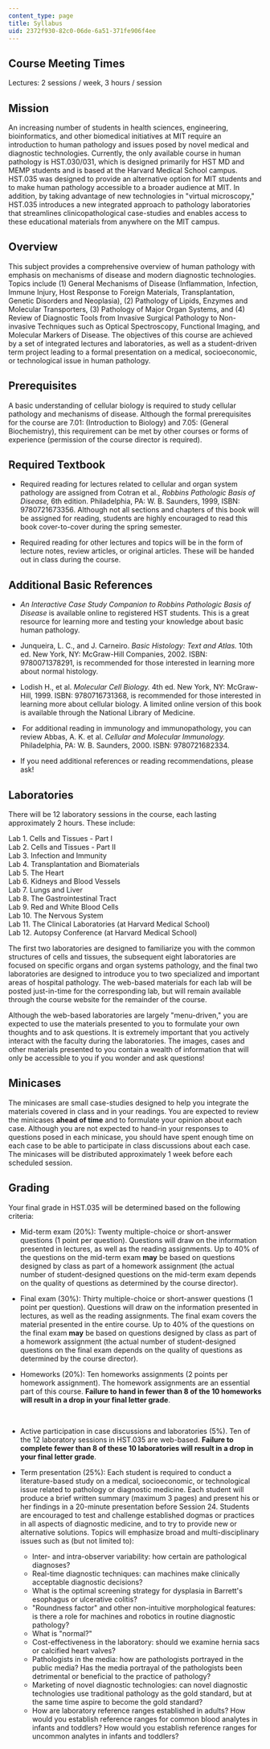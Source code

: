 ```yaml
---
content_type: page
title: Syllabus
uid: 2372f930-82c0-06de-6a51-371fe906f4ee
---
```


Course Meeting Times
--------------------

Lectures: 2 sessions / week, 3 hours / session

Mission
-------

An increasing number of students in health sciences, engineering, bioinformatics, and other biomedical initiatives at MIT require an introduction to human pathology and issues posed by novel medical and diagnostic technologies. Currently, the only available course in human pathology is HST.030/031, which is designed primarily for HST MD and MEMP students and is based at the Harvard Medical School campus. HST.035 was designed to provide an alternative option for MIT students and to make human pathology accessible to a broader audience at MIT. In addition, by taking advantage of new technologies in "virtual microscopy," HST.035 introduces a new integrated approach to pathology laboratories that streamlines clinicopathological case-studies and enables access to these educational materials from anywhere on the MIT campus.

Overview
--------

This subject provides a comprehensive overview of human pathology with emphasis on mechanisms of disease and modern diagnostic technologies. Topics include (1) General Mechanisms of Disease (Inflammation, Infection, Immune Injury, Host Response to Foreign Materials, Transplantation, Genetic Disorders and Neoplasia), (2) Pathology of Lipids, Enzymes and Molecular Transporters, (3) Pathology of Major Organ Systems, and (4) Review of Diagnostic Tools from Invasive Surgical Pathology to Non-invasive Techniques such as Optical Spectroscopy, Functional Imaging, and Molecular Markers of Disease. The objectives of this course are achieved by a set of integrated lectures and laboratories, as well as a student-driven term project leading to a formal presentation on a medical, socioeconomic, or technological issue in human pathology.

Prerequisites
-------------

A basic understanding of cellular biology is required to study cellular pathology and mechanisms of disease. Although the formal prerequisites for the course are 7.01: (Introduction to Biology) and 7.05: (General Biochemistry), this requirement can be met by other courses or forms of experience (permission of the course director is required).

Required Textbook
-----------------

*   Required reading for lectures related to cellular and organ system pathology are assigned from Cotran et al., _Robbins Pathologic Basis of Disease,_ 6th edition. Philadelphia, PA: W. B. Saunders, 1999, ISBN: 9780721673356. Although not all sections and chapters of this book will be assigned for reading, students are highly encouraged to read this book cover-to-cover during the spring semester.  
      
    
*   Required reading for other lectures and topics will be in the form of lecture notes, review articles, or original articles. These will be handed out in class during the course.

Additional Basic References
---------------------------

*   _An Interactive Case Study Companion to Robbins Pathologic Basis of Disease_ is available online to registered HST students. This is a great resource for learning more and testing your knowledge about basic human pathology.  
      
    
*   Junqueira, L. C., and J. Carneiro. _Basic Histology: Text and Atlas._ 10th ed. New York, NY: McGraw-Hill Companies, 2002. ISBN: 9780071378291, is recommended for those interested in learning more about normal histology.  
      
    
*   Lodish H., et al. _Molecular Cell Biology._ 4th ed. New York, NY: McGraw-Hill, 1999. ISBN: 9780716731368, is recommended for those interested in learning more about cellular biology. A limited online version of this book is available through the National Library of Medicine.  
      
    
*    For additional reading in immunology and immunopathology, you can review Abbas, A. K. et al. _Cellular and Molecular Immunology._ Philadelphia, PA: W. B. Saunders, 2000. ISBN: 9780721682334.  
      
    
*   If you need additional references or reading recommendations, please ask!

Laboratories
------------

There will be 12 laboratory sessions in the course, each lasting approximately 2 hours. These include:

Lab 1. Cells and Tissues - Part I  
Lab 2. Cells and Tissues - Part II  
Lab 3. Infection and Immunity  
Lab 4. Transplantation and Biomaterials  
Lab 5. The Heart  
Lab 6. Kidneys and Blood Vessels  
Lab 7. Lungs and Liver  
Lab 8. The Gastrointestinal Tract  
Lab 9. Red and White Blood Cells  
Lab 10. The Nervous System  
Lab 11. The Clinical Laboratories (at Harvard Medical School)  
Lab 12. Autopsy Conference (at Harvard Medical School)

The first two laboratories are designed to familiarize you with the common structures of cells and tissues, the subsequent eight laboratories are focused on specific organs and organ systems pathology, and the final two laboratories are designed to introduce you to two specialized and important areas of hospital pathology. The web-based materials for each lab will be posted just-in-time for the corresponding lab, but will remain available through the course website for the remainder of the course.

Although the web-based laboratories are largely "menu-driven," you are expected to use the materials presented to you to formulate your own thoughts and to ask questions. It is extremely important that you actively interact with the faculty during the laboratories. The images, cases and other materials presented to you contain a wealth of information that will only be accessible to you if you wonder and ask questions!

Minicases
---------

The minicases are small case-studies designed to help you integrate the materials covered in class and in your readings. You are expected to review the minicases **ahead of time** and to formulate your opinion about each case. Although you are not expected to hand-in your responses to questions posed in each minicase, you should have spent enough time on each case to be able to participate in class discussions about each case. The minicases will be distributed approximately 1 week before each scheduled session.

Grading
-------

Your final grade in HST.035 will be determined based on the following criteria:

*   Mid-term exam (20%): Twenty multiple-choice or short-answer questions (1 point per question). Questions will draw on the information presented in lectures, as well as the reading assignments. Up to 40% of the questions on the mid-term exam **may** be based on questions designed by class as part of a homework assignment (the actual number of student-designed questions on the mid-term exam depends on the quality of questions as determined by the course director).  
      
    
*   Final exam (30%): Thirty multiple-choice or short-answer questions (1 point per question). Questions will draw on the information presented in lectures, as well as the reading assignments. The final exam covers the material presented in the entire course. Up to 40% of the questions on the final exam **may** be based on questions designed by class as part of a homework assignment (the actual number of student-designed questions on the final exam depends on the quality of questions as determined by the course director).  
      
    
*   Homeworks (20%): Ten homeworks assignments (2 points per homework assignment). The homework assignments are an essential part of this course. **Failure to hand in fewer than 8 of the 10 homeworks will result in a drop in your final letter grade**.  
      
     
*   Active participation in case discussions and laboratories (5%). Ten of the 12 laboratory sessions in HST.035 are web-based. **Failure to complete fewer than 8 of these 10 laboratories will result in a drop in your final letter grade**.  
      
    
*   Term presentation (25%): Each student is required to conduct a literature-based study on a medical, socioeconomic, or technological issue related to pathology or diagnostic medicine. Each student will produce a brief written summary (maximum 3 pages) and present his or her findings in a 20-minute presentation before Session 24. Students are encouraged to test and challenge established dogmas or practices in all aspects of diagnostic medicine, and to try to provide new or alternative solutions. Topics will emphasize broad and multi-disciplinary issues such as (but not limited to):
    *   Inter- and intra-observer variability: how certain are pathological diagnoses?
    *   Real-time diagnostic techniques: can machines make clinically acceptable diagnostic decisions?
    *   What is the optimal screening strategy for dysplasia in Barrett's esophagus or ulcerative colitis?
    *   "Roundness factor" and other non-intuitive morphological features: is there a role for machines and robotics in routine diagnostic pathology?
    *   What is "normal?"
    *   Cost-effectiveness in the laboratory: should we examine hernia sacs or calcified heart valves?
    *   Pathologists in the media: how are pathologists portrayed in the public media? Has the media portrayal of the pathologists been detrimental or beneficial to the practice of pathology?
    *   Marketing of novel diagnostic technologies: can novel diagnostic technologies use traditional pathology as the gold standard, but at the same time aspire to become the gold standard?
    *   How are laboratory reference ranges established in adults? How would you establish reference ranges for common blood analytes in infants and toddlers? How would you establish reference ranges for uncommon analytes in infants and toddlers?
